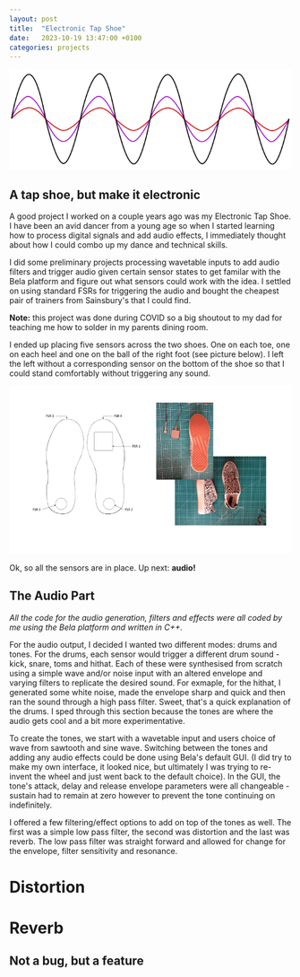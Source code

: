 ```yaml
---
layout: post
title:  "Electronic Tap Shoe"
date:   2023-10-19 13:47:00 +0100
categories: projects
---
```


![sin_waves](/assets/img/tap_shoe/sin_waves.png)

## A tap shoe, but make it electronic

A good project I worked on a couple years ago was my Electronic Tap Shoe. I have been an avid dancer from a young age so when I started learning how to process digital signals and add audio effects, I immediately thought about how I could combo up my dance and technical skills.

I did some preliminary projects processing wavetable inputs to add audio filters and trigger audio given certain sensor states to get familar with the Bela platform and figure out what sensors could work with the idea. I settled on using standard FSRs for triggering the audio and bought the cheapest pair of trainers from Sainsbury's that I could find.

**Note:** this project was done during COVID so a big shoutout to my dad for teaching me how to solder in my parents dining room.

I ended up placing five sensors across the two shoes. One on each toe, one on each heel and one on the ball of the right foot (see picture below). I left the left without a corresponding sensor on the bottom of the shoe so that I could stand comfortably without triggering any sound. 

![sensors](/assets/img/tap_shoe/lousPic1.png)

Ok, so all the sensors are in place. Up next: **audio!**

## The Audio Part

*All the code for the audio generation, filters and effects were all coded by me using the Bela platform and written in C++.*

For the audio output, I decided I wanted two different modes: drums and tones. For the drums, each sensor would trigger a different drum sound - kick, snare, toms and hithat. Each of these were synthesised from scratch using a simple wave and/or noise input with an altered envelope and varying filters to replicate the desired sound. For exmaple, for the hithat, I generated some white noise, made the envelope sharp and quick and then ran the sound through a high pass filter. Sweet, that's a quick explanation of the drums. I sped through this section because the tones are where the audio gets cool and a bit more experimentative. 

To create the tones, we start with a wavetable input and users choice of wave from sawtooth and sine wave. Switching between the tones and adding any audio effects could be done using Bela's default GUI. (I did try to make my own interface, it looked nice, but ultimately I was trying to re-invent the wheel and just went back to the default choice). In the GUI, the tone's attack, delay and release envelope parameters were all changeable - sustain had to remain at zero however to prevent the tone continuing on indefinitely. 

I offered a few filtering/effect options to add on top of the tones as well. The first was a simple low pass filter, the second was distortion and the last was reverb. The low pass filter was straight forward and allowed for change for the envelope, filter sensitivity and resonance.

# Distortion

# Reverb

## Not a bug, but a feature